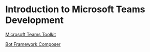 # Introduction to Microsoft Teams Development

[Microsoft Teams Toolkit](https://marketplace.visualstudio.com/items?itemName=TeamsDevApp.ms-teams-vscode-extension)

[Bot Framework Composer](https://docs.microsoft.com/en-us/composer/introduction)
